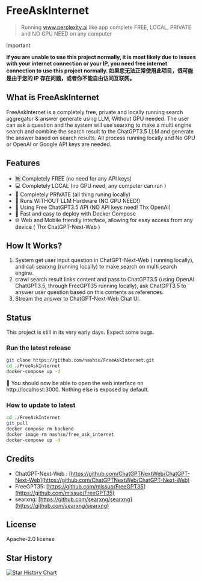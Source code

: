 # FreeAskInternet


> Running www.perplexity.ai like app complete FREE, LOCAL, PRIVATE and NO GPU NEED on any computer


> [!IMPORTANT]  
> **If you are unable to use this project normally, it is most likely due to issues with your internet connection or your IP, you need free internet connection to use this project normally. 如果您无法正常使用此项目，很可能是由于您的 IP 存在问题，或者你不能自由访问互联网。**

## What is FreeAskInternet
FreeAskInternet is a completely free, private and locally running search aggregator & answer generate using LLM, Without GPU needed. The user can ask a question and the system will use searxng to make a multi engine search and combine the search result to the ChatGPT3.5 LLM and generate the answer based on search results. All process running locally and  No GPU or OpenAI or Google API keys are needed.



## Features 

- 🈚️ Completely FREE (no need for any API keys)
- 💻 Completely LOCAL (no GPU need, any computer can run )
- 🔐 Completely PRIVATE (all thing runing locally)
- 👻 Runs WITHOUT LLM Hardware (NO GPU NEED!)
- 🤩 Using Free ChatGPT3.5 API (NO API keys need! Thx OpenAI)
- 🚀 Fast and easy to deploy with Docker Compose
- 🌐 Web and Mobile friendly interface, allowing for easy access from any device ( Thx ChatGPT-Next-Web )

## How It Works? 

1. System get user input question in ChatGPT-Next-Web ( running locally), and call searxng (running locally) to make search on multi search engine.
2. crawl search result links content and pass to ChatGPT3.5 (using OpenAI ChatGPT3.5, through FreeGPT35 running locally), ask ChatGPT3.5 to answer user question based on this contents as references.
3. Stream the answer to ChatGPT-Next-Web Chat UI.

## Status 

This project is still in its very early days. Expect some bugs. 


### Run the latest release

```bash
git clone https://github.com/nashsu/FreeAskInternet.git
cd ./FreeAskInternet
docker-compose up -d 
```

🎉 You should now be able to open the web interface on http://localhost:3000. Nothing else is exposed by default.


### How to update to latest 

```bash
cd ./FreeAskInternet
git pull
docker compose rm backend
docker image rm nashsu/free_ask_internet
docker-compose up -d
```
 


## Credits
- ChatGPT-Next-Web : [https://github.com/ChatGPTNextWeb/ChatGPT-Next-Web](https://github.com/ChatGPTNextWeb/ChatGPT-Next-Web)
- FreeGPT35: [https://github.com/missuo/FreeGPT35](https://github.com/missuo/FreeGPT35)
- searxng: [https://github.com/searxng/searxng](https://github.com/searxng/searxng)

## License
Apache-2.0 license

## Star History

[![Star History Chart](https://api.star-history.com/svg?repos=nashsu/FreeAskInternet&type=Date)](https://star-history.com/#nashsu/FreeAskInternet&Date)
